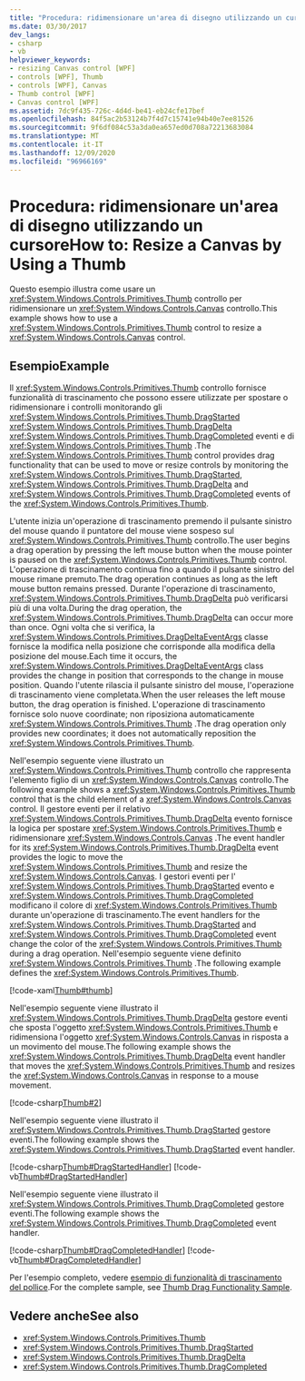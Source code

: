 ```yaml
---
title: "Procedura: ridimensionare un'area di disegno utilizzando un cursore"
ms.date: 03/30/2017
dev_langs:
- csharp
- vb
helpviewer_keywords:
- resizing Canvas control [WPF]
- controls [WPF], Thumb
- controls [WPF], Canvas
- Thumb control [WPF]
- Canvas control [WPF]
ms.assetid: 7dc9f435-726c-4d4d-be41-eb24cfe17bef
ms.openlocfilehash: 84f5ac2b53124b7f4d7c15741e94b40e7ee81526
ms.sourcegitcommit: 9f6df084c53a3da0ea657ed0d708a72213683084
ms.translationtype: MT
ms.contentlocale: it-IT
ms.lasthandoff: 12/09/2020
ms.locfileid: "96966169"
---
```

# <a name="how-to-resize-a-canvas-by-using-a-thumb"></a><span data-ttu-id="12a12-102">Procedura: ridimensionare un'area di disegno utilizzando un cursore</span><span class="sxs-lookup"><span data-stu-id="12a12-102">How to: Resize a Canvas by Using a Thumb</span></span>
<span data-ttu-id="12a12-103">Questo esempio illustra come usare un <xref:System.Windows.Controls.Primitives.Thumb> controllo per ridimensionare un <xref:System.Windows.Controls.Canvas> controllo.</span><span class="sxs-lookup"><span data-stu-id="12a12-103">This example shows how to use a <xref:System.Windows.Controls.Primitives.Thumb> control to resize a <xref:System.Windows.Controls.Canvas> control.</span></span>  
  
## <a name="example"></a><span data-ttu-id="12a12-104">Esempio</span><span class="sxs-lookup"><span data-stu-id="12a12-104">Example</span></span>  
 <span data-ttu-id="12a12-105">Il <xref:System.Windows.Controls.Primitives.Thumb> controllo fornisce funzionalità di trascinamento che possono essere utilizzate per spostare o ridimensionare i controlli monitorando gli <xref:System.Windows.Controls.Primitives.Thumb.DragStarted> <xref:System.Windows.Controls.Primitives.Thumb.DragDelta> <xref:System.Windows.Controls.Primitives.Thumb.DragCompleted> eventi e di <xref:System.Windows.Controls.Primitives.Thumb> .</span><span class="sxs-lookup"><span data-stu-id="12a12-105">The <xref:System.Windows.Controls.Primitives.Thumb> control provides drag functionality that can be used to move or resize controls by monitoring the <xref:System.Windows.Controls.Primitives.Thumb.DragStarted>, <xref:System.Windows.Controls.Primitives.Thumb.DragDelta> and <xref:System.Windows.Controls.Primitives.Thumb.DragCompleted> events of the <xref:System.Windows.Controls.Primitives.Thumb>.</span></span>  
  
 <span data-ttu-id="12a12-106">L'utente inizia un'operazione di trascinamento premendo il pulsante sinistro del mouse quando il puntatore del mouse viene sospeso sul <xref:System.Windows.Controls.Primitives.Thumb> controllo.</span><span class="sxs-lookup"><span data-stu-id="12a12-106">The user begins a drag operation by pressing the left mouse button when the mouse pointer is paused on the <xref:System.Windows.Controls.Primitives.Thumb> control.</span></span> <span data-ttu-id="12a12-107">L'operazione di trascinamento continua fino a quando il pulsante sinistro del mouse rimane premuto.</span><span class="sxs-lookup"><span data-stu-id="12a12-107">The drag operation continues as long as the left mouse button remains pressed.</span></span> <span data-ttu-id="12a12-108">Durante l'operazione di trascinamento, <xref:System.Windows.Controls.Primitives.Thumb.DragDelta> può verificarsi più di una volta.</span><span class="sxs-lookup"><span data-stu-id="12a12-108">During the drag operation, the <xref:System.Windows.Controls.Primitives.Thumb.DragDelta> can occur more than once.</span></span> <span data-ttu-id="12a12-109">Ogni volta che si verifica, la <xref:System.Windows.Controls.Primitives.DragDeltaEventArgs> classe fornisce la modifica nella posizione che corrisponde alla modifica della posizione del mouse.</span><span class="sxs-lookup"><span data-stu-id="12a12-109">Each time it occurs, the <xref:System.Windows.Controls.Primitives.DragDeltaEventArgs> class provides the change in position that corresponds to the change in mouse position.</span></span> <span data-ttu-id="12a12-110">Quando l'utente rilascia il pulsante sinistro del mouse, l'operazione di trascinamento viene completata.</span><span class="sxs-lookup"><span data-stu-id="12a12-110">When the user releases the left mouse button, the drag operation is finished.</span></span> <span data-ttu-id="12a12-111">L'operazione di trascinamento fornisce solo nuove coordinate; non riposiziona automaticamente <xref:System.Windows.Controls.Primitives.Thumb> .</span><span class="sxs-lookup"><span data-stu-id="12a12-111">The drag operation only provides new coordinates; it does not automatically reposition the <xref:System.Windows.Controls.Primitives.Thumb>.</span></span>  
  
 <span data-ttu-id="12a12-112">Nell'esempio seguente viene illustrato un <xref:System.Windows.Controls.Primitives.Thumb> controllo che rappresenta l'elemento figlio di un <xref:System.Windows.Controls.Canvas> controllo.</span><span class="sxs-lookup"><span data-stu-id="12a12-112">The following example shows a <xref:System.Windows.Controls.Primitives.Thumb> control that is the child element of a <xref:System.Windows.Controls.Canvas> control.</span></span> <span data-ttu-id="12a12-113">Il gestore eventi per il relativo <xref:System.Windows.Controls.Primitives.Thumb.DragDelta> evento fornisce la logica per spostare <xref:System.Windows.Controls.Primitives.Thumb> e ridimensionare <xref:System.Windows.Controls.Canvas> .</span><span class="sxs-lookup"><span data-stu-id="12a12-113">The event handler for its <xref:System.Windows.Controls.Primitives.Thumb.DragDelta> event provides the logic to move the <xref:System.Windows.Controls.Primitives.Thumb> and resize the <xref:System.Windows.Controls.Canvas>.</span></span> <span data-ttu-id="12a12-114">I gestori eventi per l' <xref:System.Windows.Controls.Primitives.Thumb.DragStarted> evento e <xref:System.Windows.Controls.Primitives.Thumb.DragCompleted> modificano il colore di <xref:System.Windows.Controls.Primitives.Thumb> durante un'operazione di trascinamento.</span><span class="sxs-lookup"><span data-stu-id="12a12-114">The event handlers for the <xref:System.Windows.Controls.Primitives.Thumb.DragStarted> and <xref:System.Windows.Controls.Primitives.Thumb.DragCompleted> event change the color of the <xref:System.Windows.Controls.Primitives.Thumb> during a drag operation.</span></span> <span data-ttu-id="12a12-115">Nell'esempio seguente viene definito <xref:System.Windows.Controls.Primitives.Thumb> .</span><span class="sxs-lookup"><span data-stu-id="12a12-115">The following example defines the <xref:System.Windows.Controls.Primitives.Thumb>.</span></span>  
  
 [!code-xaml[Thumb#thumb](~/samples/snippets/csharp/VS_Snippets_Wpf/Thumb/CSharp/Pane1.xaml#thumb)]  
  
 <span data-ttu-id="12a12-116">Nell'esempio seguente viene illustrato il <xref:System.Windows.Controls.Primitives.Thumb.DragDelta> gestore eventi che sposta l'oggetto <xref:System.Windows.Controls.Primitives.Thumb> e ridimensiona l'oggetto <xref:System.Windows.Controls.Canvas> in risposta a un movimento del mouse.</span><span class="sxs-lookup"><span data-stu-id="12a12-116">The following example shows the <xref:System.Windows.Controls.Primitives.Thumb.DragDelta> event handler that moves the <xref:System.Windows.Controls.Primitives.Thumb> and resizes the <xref:System.Windows.Controls.Canvas> in response to a mouse movement.</span></span>  
  
 [!code-csharp[Thumb#2](~/samples/snippets/csharp/VS_Snippets_Wpf/Thumb/CSharp/Pane1.xaml.cs#2)]  
  
 <span data-ttu-id="12a12-117">Nell'esempio seguente viene illustrato il <xref:System.Windows.Controls.Primitives.Thumb.DragStarted> gestore eventi.</span><span class="sxs-lookup"><span data-stu-id="12a12-117">The following example shows the <xref:System.Windows.Controls.Primitives.Thumb.DragStarted> event handler.</span></span>  
  
 [!code-csharp[Thumb#DragStartedHandler](~/samples/snippets/csharp/VS_Snippets_Wpf/Thumb/CSharp/Pane1.xaml.cs#dragstartedhandler)]
 [!code-vb[Thumb#DragStartedHandler](~/samples/snippets/visualbasic/VS_Snippets_Wpf/Thumb/VisualBasic/Pane1.xaml.vb#dragstartedhandler)]  
  
 <span data-ttu-id="12a12-118">Nell'esempio seguente viene illustrato il <xref:System.Windows.Controls.Primitives.Thumb.DragCompleted> gestore eventi.</span><span class="sxs-lookup"><span data-stu-id="12a12-118">The following example shows the <xref:System.Windows.Controls.Primitives.Thumb.DragCompleted> event handler.</span></span>  
  
 [!code-csharp[Thumb#DragCompletedHandler](~/samples/snippets/csharp/VS_Snippets_Wpf/Thumb/CSharp/Pane1.xaml.cs#dragcompletedhandler)]
 [!code-vb[Thumb#DragCompletedHandler](~/samples/snippets/visualbasic/VS_Snippets_Wpf/Thumb/VisualBasic/Pane1.xaml.vb#dragcompletedhandler)]  
  
 <span data-ttu-id="12a12-119">Per l'esempio completo, vedere [esempio di funzionalità di trascinamento del pollice](https://github.com/Microsoft/WPF-Samples/tree/master/Drag%20and%20Drop/DragDropThumbOps).</span><span class="sxs-lookup"><span data-stu-id="12a12-119">For the complete sample, see [Thumb Drag Functionality Sample](https://github.com/Microsoft/WPF-Samples/tree/master/Drag%20and%20Drop/DragDropThumbOps).</span></span>  
  
## <a name="see-also"></a><span data-ttu-id="12a12-120">Vedere anche</span><span class="sxs-lookup"><span data-stu-id="12a12-120">See also</span></span>

- <xref:System.Windows.Controls.Primitives.Thumb>
- <xref:System.Windows.Controls.Primitives.Thumb.DragStarted>
- <xref:System.Windows.Controls.Primitives.Thumb.DragDelta>
- <xref:System.Windows.Controls.Primitives.Thumb.DragCompleted>
